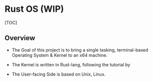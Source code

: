 # Rust OS (WIP)
[TOC]
## Overview
- The Goal of this project is to bring a single tasking, terminal-based Operating System & Kernel to an x64 machine.

- The Kernel is written in Rust-lang, following the tutorial by
  
  [phil-opp]: https://os.phil-opp.com/	"Phillipp Oppermann"
  
- The User-facing Side is based on Unix, Linux.